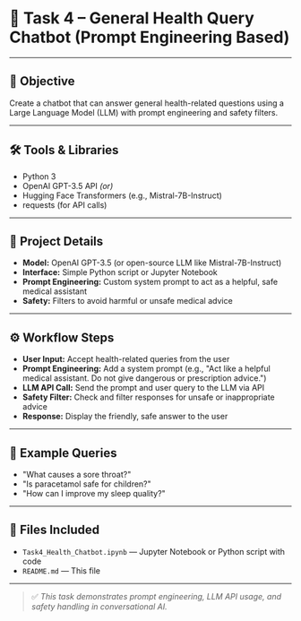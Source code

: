 # 🤖 Task 4 – General Health Query Chatbot (Prompt Engineering Based)

---

## 🎯 Objective

Create a chatbot that can answer general health-related questions using a Large Language Model (LLM) with prompt engineering and safety filters.

---

## 🛠️ Tools & Libraries

- Python 3  
- OpenAI GPT-3.5 API *(or)*  
- Hugging Face Transformers (e.g., Mistral-7B-Instruct)  
- requests (for API calls)

---

## 📂 Project Details

- **Model:** OpenAI GPT-3.5 (or open-source LLM like Mistral-7B-Instruct)
- **Interface:** Simple Python script or Jupyter Notebook
- **Prompt Engineering:** Custom system prompt to act as a helpful, safe medical assistant
- **Safety:** Filters to avoid harmful or unsafe medical advice

---

## ⚙️ Workflow Steps

- **User Input:** Accept health-related queries from the user  
- **Prompt Engineering:** Add a system prompt (e.g., "Act like a helpful medical assistant. Do not give dangerous or prescription advice.")  
- **LLM API Call:** Send the prompt and user query to the LLM via API  
- **Safety Filter:** Check and filter responses for unsafe or inappropriate advice  
- **Response:** Display the friendly, safe answer to the user

---

## 💬 Example Queries

- "What causes a sore throat?"
- "Is paracetamol safe for children?"
- "How can I improve my sleep quality?"

---

## 📁 Files Included

- `Task4_Health_Chatbot.ipynb` — Jupyter Notebook or Python script with code  
- `README.md` — This file

---

> ✅ *This task demonstrates prompt engineering, LLM API usage, and safety handling in conversational AI.*
